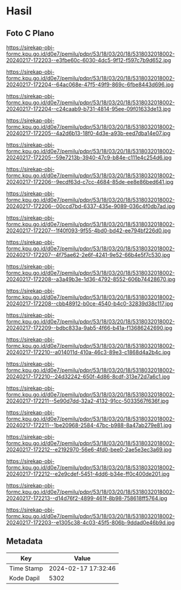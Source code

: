 # Hasil

## Foto C Plano

https://sirekap-obj-formc.kpu.go.id/d0e7/pemilu/pdpr/53/18/03/20/18/5318032018002-20240217-172203--e3fbe60c-6030-4dc5-9f12-f597c7b9d652.jpg

https://sirekap-obj-formc.kpu.go.id/d0e7/pemilu/pdpr/53/18/03/20/18/5318032018002-20240217-172204--64ac068e-47f5-49f9-869c-6fbe8443d696.jpg

https://sirekap-obj-formc.kpu.go.id/d0e7/pemilu/pdpr/53/18/03/20/18/5318032018002-20240217-172204--c24caab9-b731-4814-95ee-09f01633de13.jpg

https://sirekap-obj-formc.kpu.go.id/d0e7/pemilu/pdpr/53/18/03/20/18/5318032018002-20240217-172205--4a2d6b13-18f0-4d3e-a93b-eed7dba14e07.jpg

https://sirekap-obj-formc.kpu.go.id/d0e7/pemilu/pdpr/53/18/03/20/18/5318032018002-20240217-172205--59e7213b-3940-47c9-b84e-c111e4c254d6.jpg

https://sirekap-obj-formc.kpu.go.id/d0e7/pemilu/pdpr/53/18/03/20/18/5318032018002-20240217-172206--9ecdf63d-c7cc-4684-85de-ee8e86bed641.jpg

https://sirekap-obj-formc.kpu.go.id/d0e7/pemilu/pdpr/53/18/03/20/18/5318032018002-20240217-172206--00ccd7bd-6337-435e-9089-036c4f0db7ad.jpg

https://sirekap-obj-formc.kpu.go.id/d0e7/pemilu/pdpr/53/18/03/20/18/5318032018002-20240217-172207--1f40f093-9f55-4bd0-bd42-ee794bf226d0.jpg

https://sirekap-obj-formc.kpu.go.id/d0e7/pemilu/pdpr/53/18/03/20/18/5318032018002-20240217-172207--4f75ae62-2e6f-4241-9e52-66b4e5f7c530.jpg

https://sirekap-obj-formc.kpu.go.id/d0e7/pemilu/pdpr/53/18/03/20/18/5318032018002-20240217-172208--a3a49b3e-1d36-4792-8552-606b74428670.jpg

https://sirekap-obj-formc.kpu.go.id/d0e7/pemilu/pdpr/53/18/03/20/18/5318032018002-20240217-172208--cbb48912-b0ce-4540-b4c0-32839d38c117.jpg

https://sirekap-obj-formc.kpu.go.id/d0e7/pemilu/pdpr/53/18/03/20/18/5318032018002-20240217-172209--bdbc833a-9ab5-4f66-b41a-f13686242690.jpg

https://sirekap-obj-formc.kpu.go.id/d0e7/pemilu/pdpr/53/18/03/20/18/5318032018002-20240217-172210--a014011d-410a-46c3-89e3-c1868d4a2b4c.jpg

https://sirekap-obj-formc.kpu.go.id/d0e7/pemilu/pdpr/53/18/03/20/18/5318032018002-20240217-172210--24d32242-650f-4d86-8cdf-313e72d7a6c1.jpg

https://sirekap-obj-formc.kpu.go.id/d0e7/pemilu/pdpr/53/18/03/20/18/5318032018002-20240217-172211--5e90d7dd-32a2-4132-91cc-5033567f636f.jpg

https://sirekap-obj-formc.kpu.go.id/d0e7/pemilu/pdpr/53/18/03/20/18/5318032018002-20240217-172211--1be20968-2584-47bc-b988-8a47ab279e81.jpg

https://sirekap-obj-formc.kpu.go.id/d0e7/pemilu/pdpr/53/18/03/20/18/5318032018002-20240217-172212--e2192970-56e6-4fd0-bee0-2ae5e3ec3a69.jpg

https://sirekap-obj-formc.kpu.go.id/d0e7/pemilu/pdpr/53/18/03/20/18/5318032018002-20240217-172212--e2e9cdef-5451-4dd6-b34e-ff0c400de201.jpg

https://sirekap-obj-formc.kpu.go.id/d0e7/pemilu/pdpr/53/18/03/20/18/5318032018002-20240217-172213--d14d76f2-4899-461f-8b98-758618ff5764.jpg

https://sirekap-obj-formc.kpu.go.id/d0e7/pemilu/pdpr/53/18/03/20/18/5318032018002-20240217-172203--e1305c38-4c03-45f5-806b-9ddad0e46b9d.jpg


## Metadata

| Key        | Value               |
| ---------- | ------------------- |
| Time Stamp | 2024-02-17 17:32:46 |
| Kode Dapil | 5302                |



